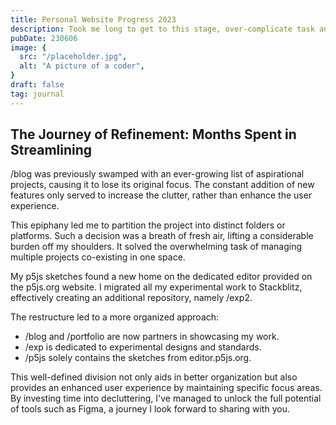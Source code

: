 ```yaml
---
title: Personal Website Progress 2023
description: Took me long to get to this stage, over-complicate task and stage fright procrastinate. At least its up now.
pubDate: 230606 
image: {
  src: "/placeholder.jpg",
  alt: "A picture of a coder",
}
draft: false
tag: journal
---
```


## The Journey of Refinement: Months Spent in Streamlining

/blog was previously swamped with an ever-growing list of aspirational projects, causing it to lose its original focus. The constant addition of new features only served to increase the clutter, rather than enhance the user experience.

This epiphany led me to partition the project into distinct folders or platforms. Such a decision was a breath of fresh air, lifting a considerable burden off my shoulders. It solved the overwhelming task of managing multiple projects co-existing in one space.

My p5js sketches found a new home on the dedicated editor provided on the p5js.org website. I migrated all my experimental work to Stackblitz, effectively creating an additional repository, namely /exp2.

The restructure led to a more organized approach:

- /blog and /portfolio are now partners in showcasing my work.
- /exp is dedicated to experimental designs and standards.
- /p5js solely contains the sketches from editor.p5js.org.

This well-defined division not only aids in better organization but also provides an enhanced user experience by maintaining specific focus areas. By investing time into decluttering, I've managed to unlock the full potential of tools such as Figma, a journey I look forward to sharing with you.